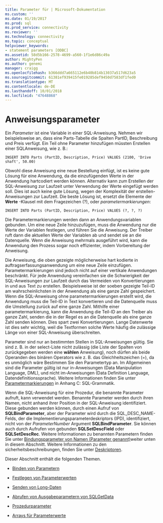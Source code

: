 ```yaml
---
title: Parameter für | Microsoft-Dokumentation
ms.custom: ''
ms.date: 01/19/2017
ms.prod: sql
ms.prod_service: connectivity
ms.reviewer: ''
ms.technology: connectivity
ms.topic: conceptual
helpviewer_keywords:
- statement parameters [ODBC]
ms.assetid: 58d5b166-2578-4699-a560-1f1e6d86c49a
author: MightyPen
ms.author: genemi
manager: craigg
ms.openlocfilehash: b366ddd7a665112e6b40b814b13037a517d623a5
ms.sourcegitcommit: 61381ef939415fe019285def9450d7583df1fed0
ms.translationtype: MT
ms.contentlocale: de-DE
ms.lasthandoff: 10/01/2018
ms.locfileid: "47648868"
---
```

# <a name="statement-parameters"></a>Anweisungsparameter
Ein *Parameter* ist eine Variable in einer SQL-Anweisung. Nehmen wir beispielsweise an, dass eine Parts-Tabelle die Spalten PartID, Beschreibung und Preis verfügt. Ein Teil ohne Parameter hinzufügen müssten Erstellen einer SQL­Anweisung, wie z. B.:  
  
```  
INSERT INTO Parts (PartID, Description, Price) VALUES (2100, 'Drive shaft', 50.00)  
```  
  
 Obwohl diese Anweisung eine neue Bestellung einfügt, ist es keine gute Lösung für eine Anwendung, da die einzufügenden Werte in der Anwendung hartcodiert werden können. Alternativ kann zum Erstellen der SQL-Anweisung zur Laufzeit unter Verwendung der Werte eingefügt werden soll. Dies ist auch keine gute Lösung, wegen der Komplexität der erstellen-Anweisungen zur Laufzeit. Die beste Lösung ist, ersetzt die Elemente der **Werte** -Klausel mit dem Fragezeichen (?), oder *parametermarkierungen*:  
  
```  
INSERT INTO Parts (PartID, Description, Price) VALUES (?, ?, ?)  
```  
  
 Die Parametermarkierungen werden dann an Anwendungsvariablen gebunden. Um eine neue Zeile hinzuzufügen, muss die Anwendung nur die Werte der Variablen festlegen, und führen Sie die Anweisung. Der Treiber ruft dann die aktuellen Werte der Variablen ab und sendet sie an die Datenquelle. Wenn die Anweisung mehrmals ausgeführt wird, kann die Anwendung den Prozess sogar noch effizienter, indem Vorbereitung der Anweisung.  
  
 Die Anweisung, die oben gezeigte möglicherweise hart kodierte in auftragserfassungsanwendung um eine neue Zeile einzufügen. Parametermarkierungen sind jedoch nicht auf einer vertikale Anwendungen beschränkt. Für jede Anwendung vereinfachen sie die Schwierigkeit der SQL-Anweisungen zur Laufzeit durch das Vermeiden von Konvertierungen in und aus Text zu erstellen. Beispielsweise ist der soeben gezeigte Teil-ID am wahrscheinlichsten in der Anwendung als eine ganze Zahl gespeichert. Wenn die SQL-Anweisung ohne parametermarkierungen erstellt wird, die Anwendung muss die Teil-ID in Text konvertieren und die Datenquelle muss die Umstellung zurück auf eine ganze Zahl. Mithilfe einer parametermarkierung, kann die Anwendung die Teil-ID an den Treiber als ganze Zahl, senden die in der Regel es an die Datenquelle als eine ganze Zahl senden können. Dies spart zwei Konvertierungen. Lange Datenwerte ist dies sehr wichtig, weil die Textformen solche Werte häufig die zulässige Länge von einer SQL-Anweisung überschreiten.  
  
 Parameter sind nur an bestimmten Stellen in SQL-Anweisungen gültig. Sie sind z. B. in der select-Liste nicht zulässig (die Liste der Spalten von zurückgegeben werden eine **wählen** Anweisung), noch dürfen als beide Operanden des binären Operators wie z. B. das Gleichheitszeichen (=), da es unmöglich wäre Bestimmen Sie den Parametertyp an. Im Allgemeinen sind die Parameter gültig ist nur in-Anweisungen (Data Manipulation Language, DML), und nicht im-Anweisungen (Data Definition Language, Datendefinitionssprache). Weitere Informationen finden Sie unter [Parametermarkierungen](../../../odbc/reference/appendixes/parameter-markers.md) in Anhang C: SQL-Grammatik.  
  
 Wenn die SQL-Anweisung für eine Prozedur, die benannte Parameter aufruft, kann verwendet werden. Benannte Parameter werden durch ihren Namen, nicht anhand ihrer Position in der SQL-Anweisung identifiziert. Diese gebunden werden können, durch einen Aufruf von **SQLBindParameter**, aber der Parameter wird durch die SQL_DESC_NAME-Felds, der die Implementierungsparameterdeskriptors (IPD), identifiziert, nicht von der *ParameterNumber* Argument **SQLBindParameter**. Sie können auch durch Aufrufen von gebunden **SQLSetDescField** oder **SQLSetDescRec**. Weitere Informationen zu benannten Parametern finden Sie unter [Bindungsparameter von Namen (Parameter genannt)](../../../odbc/reference/develop-app/binding-parameters-by-name-named-parameters.md)weiter unten in diesem Abschnitt. Weitere Informationen zu den sicherheitsbeschreibungen, finden Sie unter [Deskriptoren](../../../odbc/reference/develop-app/descriptors.md).  
  
 Dieser Abschnitt enthält die folgenden Themen.  
  
-   [Binden von Parametern](../../../odbc/reference/develop-app/binding-parameters-odbc.md)  
  
-   [Festlegen von Parameterwerten](../../../odbc/reference/develop-app/setting-parameter-values.md)  
  
-   [Senden von Long-Daten](../../../odbc/reference/develop-app/sending-long-data.md)  
  
-   [Abrufen von Ausgabeparametern von SQLGetData](../../../odbc/reference/develop-app/retrieving-output-parameters-using-sqlgetdata.md)  
  
-   [Prozedurparameter](../../../odbc/reference/develop-app/procedure-parameters.md)  
  
-   [Arrays für Parameterwerte](../../../odbc/reference/develop-app/arrays-of-parameter-values.md)
